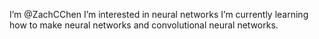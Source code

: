 I’m @ZachCChen
I’m interested in neural networks
I’m currently learning how to make neural networks and convolutional neural networks.

